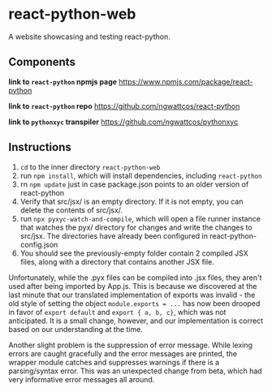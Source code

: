 # react-python-web
A website showcasing and testing react-python.

## Components
**link to `react-python` npmjs page**
https://www.npmjs.com/package/react-python

**link to `react-python` repo**
https://github.com/ngwattcos/react-python

**link to `pythonxyc` transpiler**
https://github.com/ngwattcos/pythonxyc

## Instructions

1. `cd` to the inner directory `react-python-web`
2. run `npm install`, which will install dependencies, including `react-python`
3. rn `npm update` just in case package.json points to an older version of react-python
4. Verify that src/jsx/ is an empty directory. If it is not empty, you can delete the contents of src/jsx/.
5. run `npx pyxyc-watch-and-compile`, which will open a file runner instance that watches the pyx/ directory for changes and write the changes to src/jsx. The directories have already been configured in react-python-config.json
6. You should see the previously-empty folder contain 2 compiled JSX files, along with a directory that contains another JSX file.

Unfortunately, while the .pyx files can be compiled into .jsx files, they aren't used after being imported by App.js. This is because we discovered at the last minute that our translated implementation of exports was invalid - the old style of setting the object `module.exports = ...` has now been drooped in favor of `export default` and `export { a, b, c}`, which was not anticipated. It is a small change, however, and our implementation is correct based on our understanding at the time.

Another slight problem is the suppression of error message. While lexing errors are caught gracefully and the error messages are printed, the wrapper module catches and suppresses warnings if there is a parsing/syntax error. This was an unexpected change from beta, which had very informative error messages all around.

